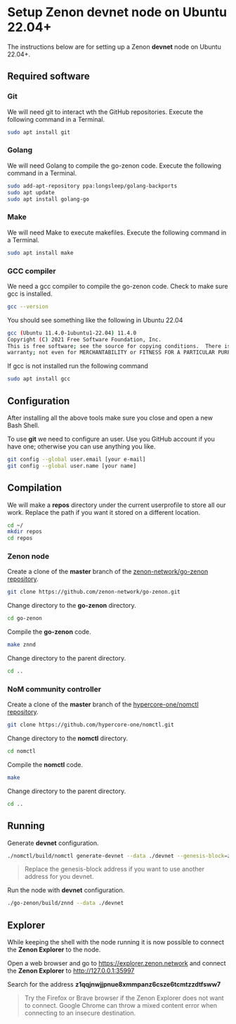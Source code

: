 # Setup Zenon devnet node on Ubuntu 22.04+

The instructions below are for setting up a Zenon **devnet** node on Ubuntu 22.04+.

## Required software

### Git

We will need git to interact wth the GitHub repositories. Execute the following command in a Terminal.

``` bash
sudo apt install git
```

### Golang

We will need Golang to compile the go-zenon code. Execute the following command in a Terminal.

``` bash
sudo add-apt-repository ppa:longsleep/golang-backports
sudo apt update
sudo apt install golang-go
```

### Make

We will need Make to execute makefiles. Execute the following command in a Terminal.

``` bash
sudo apt install make
```

### GCC compiler

We need a gcc compiler to compile the go-zenon code. Check to make sure gcc is installed.

``` bash
gcc --version
```

You should see something like the following in Ubuntu 22.04

``` bash
gcc (Ubuntu 11.4.0-1ubuntu1-22.04) 11.4.0
Copyright (C) 2021 Free Software Foundation, Inc.
This is free software; see the source for copying conditions.  There is NO
warranty; not even for MERCHANTABILITY or FITNESS FOR A PARTICULAR PURPOSE.
```

If gcc is not installed run the following command

``` bash
sudo apt install gcc
```

## Configuration

After installing all the above tools make sure you close and open a new Bash Shell.

To use **git** we need to configure an user. Use you GitHub account if you have one; otherwise you can use anything you like.

``` bash
git config --global user.email [your e-mail]
git config --global user.name [your name]
```

## Compilation

We will make a **repos** directory under the current userprofile to store all our work. Replace the path if you want it stored on a different location.

``` bash 
cd ~/
mkdir repos
cd repos
```

### Zenon node

Create a clone of the **master** branch of the [zenon-network/go-zenon repository](https://github.com/zenon-network/go-zenon.git).

``` bash
git clone https://github.com/zenon-network/go-zenon.git
```

Change directory to the **go-zenon** directory.

``` bash
cd go-zenon
```

Compile the **go-zenon** code.

``` bash
make znnd
```

Change directory to the parent directory.

``` bash
cd ..
```

### NoM community controller

Create a clone of the **master** branch of the [hypercore-one/nomctl repository](https://github.com/hypercore-one/nomctl.git).

``` bash
git clone https://github.com/hypercore-one/nomctl.git
```

Change directory to the **nomctl** directory.

``` bash
cd nomctl
```

Compile the **nomctl** code.

``` bash
make
```

Change directory to the parent directory.

``` bash
cd ..
```

## Running

Generate **devnet** configuration.

``` bash
./nomctl/build/nomctl generate-devnet --data ./devnet --genesis-block=z1qqjnwjjpnue8xmmpanz6csze6tcmtzzdtfsww7/40000/400000
```

> Replace the genesis-block address if you want to use another address for you devnet.

Run the node with **devnet** configuration.

``` bash
./go-zenon/build/znnd --data ./devnet
```

## Explorer

While keeping the shell with the node running it is now possible to connect the **Zenon Explorer** to the node.

Open a web browser and go to https://explorer.zenon.network and connect the **Zenon Explorer** to http://127.0.0.1:35997

Search for the address **z1qqjnwjjpnue8xmmpanz6csze6tcmtzzdtfsww7**

> Try the Firefox or Brave browser if the Zenon Explorer does not want to connect. Google Chrome can throw a mixed content error when connecting to an insecure destination.